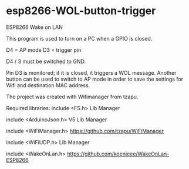 # esp8266-WOL-button-trigger
ESP8266 Wake on LAN 

This program is used to turn on a PC when a GPIO is closed.

D4 = AP mode
D3 = trigger pin

D4 / 3 must be switched to GND.

Pin D3 is monitored; if it is closed, it triggers a WOL message.
Another button can be used to switch to AP mode in order to save the settings for Wifi and destination MAC address.

The project was created with Wifimanager from tzapu.

Required libraries:
include <FS.h> Lib Manager

include <ArduinoJson.h> V5 Lib Manager

include <WiFiManager.h> https://github.com/tzapu/WiFiManager

include <WiFiUDP.h> Lib Manager

include <WakeOnLan.h> https://github.com/koenieee/WakeOnLan-ESP8266
